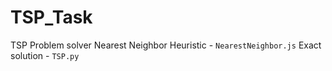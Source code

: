 # TSP_Task
TSP Problem solver
Nearest Neighbor Heuristic - `NearestNeighbor.js`
Exact solution - `TSP.py`
